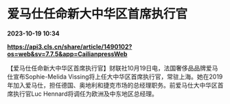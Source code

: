 # 爱马仕任命新大中华区首席执行官

**2023-10-19 10:34**

**https://api3.cls.cn/share/article/1490102?os=web&sv=7.7.5&app=CailianpressWeb**

【爱马仕任命新大中华区首席执行官】财联社10月19日电，法国奢侈品品牌爱马仕宣布Sophie-Melida Vissing将上任大中华区首席执行官，常驻上海。她在2019年加入爱马仕，担任德国、奥地利和捷克市场的总经理职务。前爱马仕大中华区首席执行官Luc Hennard将调任为欧洲及中东地区总经理。